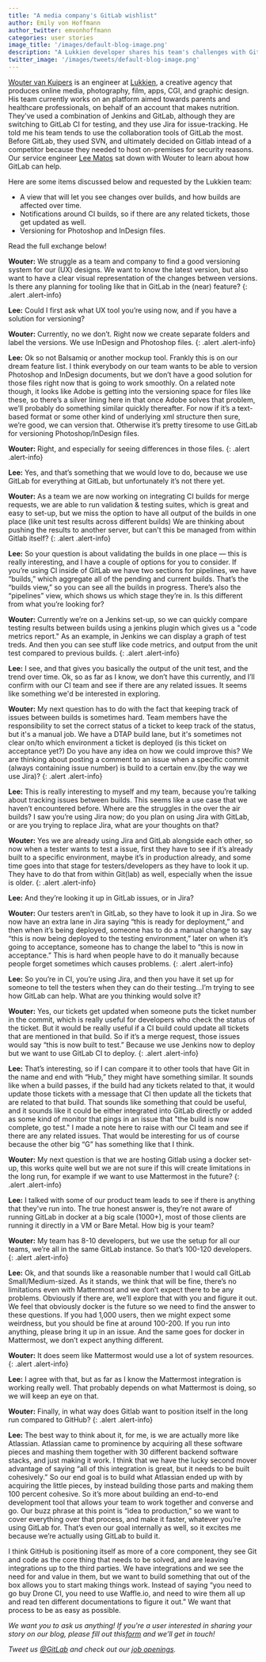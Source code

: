 ```yaml
---
title: "A media company's GitLab wishlist"
author: Emily von Hoffmann
author_twitter: emvonhoffmann
categories: user stories
image_title: '/images/default-blog-image.png'
description: "A Lukkien developer shares his team's challenges with Git and GitLab for their UX designs, and requests a few tweaks they'd find useful."
twitter_image: '/images/tweets/default-blog-image.png'
---
```

[Wouter van Kuipers](https://twitter.com/wvkuipers) is an engineer at [Lukkien](https://www.lukkien.com/en/), a creative agency that produces online media, photography, film, apps, CGI, and graphic design. His team currently works on an platform aimed towards parents and healthcare professionals, on behalf of an account that makes nutrition. They've used a combination of Jenkins and GitLab, although they are switching to GitLab CI for testing, and they use Jira for issue-tracking. He told me his team tends to use the collaboration tools of GitLab the most. Before GitLab, they used SVN, and ultimately decided on Gitlab intead of a competitor because they needed to host on-premises for security reasons. Our service engineer [Lee Matos](https://twitter.com/leematos) sat down with Wouter to learn about how GitLab can help.

Here are some items discussed below and requested by the Lukkien team:

* A view that will let you see changes over builds, and how builds are affected over time.  
* Notifications around CI builds, so if there are any related tickets, those get updated as well. 
* Versioning for Photoshop and InDesign files.

Read the full exchange below!

<!--more-->

**Wouter:** We struggle as a team and company to find a good versioning system for our (UX) designs. We want to know the latest version, but also want to have a clear visual representation of the changes between versions. Is there any planning for tooling like that in GitLab in the (near) feature?
{: .alert .alert-info}

**Lee:** Could I first ask what UX tool you’re using now, and if you have a solution for versioning?

**Wouter:** Currently, no we don’t. Right now we create separate folders and label the versions. We use InDesign and Photoshop files.
{: .alert .alert-info}

**Lee:** Ok so not Balsamiq or another mockup tool. Frankly this is on our dream feature list. I think everybody on our team wants to be able to version Photoshop and InDesign documents, but we don’t have a good solution for those files right now that is going to work smoothly.  On a related note though, it looks like Adobe is getting into the versioning space for files like these, so there’s a silver lining here in that once Adobe solves that problem, we’ll probably do something similar quickly thereafter. For now if it’s a text-based format or some other kind of underlying xml structure then sure, we’re good, we can version that. Otherwise it’s pretty tiresome to use GitLab for versioning Photoshop/InDesign files. 

**Wouter:** Right, and especially for seeing differences in those files.
{: .alert .alert-info}

**Lee:** Yes, and that’s something that we would love to do, because we use GitLab for everything at GitLab, but unfortunately it’s not there yet. 

**Wouter:** As a team we are now working on integrating CI builds for merge requests, we are able to run validation & testing suites, which is great and easy to set-up, but we miss the option to have all output of the builds in one place (like unit test results across different builds) We are thinking about pushing the results to another server, but can't this be managed from within Gitlab itself?
{: .alert .alert-info}

**Lee:** So your question is about validating the builds in one place — this is really interesting, and I have a couple of options for you to consider. If you’re using CI inside of GitLab we have two sections for pipelines, we have “builds,” which aggregate all of the pending and current builds. That’s the “builds view,” so you can see all the builds in progress. There’s also the “pipelines” view, which shows us which stage they’re in. Is this different from what you’re looking for? 

**Wouter:** Currently we’re on a Jenkins set-up, so we can quickly compare testing results between builds using a jenkins plugin which gives us a "code metrics report." As an example, in Jenkins we can display a graph of test treds. And then you can see stuff like code metrics, and output from the unit test compared to previous builds.
{: .alert .alert-info}

**Lee:**  I see, and that gives you basically the output of the unit test, and the trend over time. Ok, so as far as I know, we don’t have this currently, and I’ll confirm with our CI team and see if there are any related issues. It seems like something we'd be interested in exploring.

**Wouter:** My next question has to do with the fact that keeping track of issues between builds is sometimes hard. Team members have the responsibility to set the correct status of a ticket to keep track of the status, but it's a manual job. We have a DTAP build lane, but it's sometimes not clear on/to which environment a ticket is deployed (is this ticket on acceptance yet?) Do you have any idea on how we could improve this? We are thinking about posting a comment to an issue when a specific commit (always containing issue number) is build to a certain env.(by the way we use Jira)?
{: .alert .alert-info}

**Lee:** This is really interesting to myself and my team, because you’re talking about tracking issues between builds. This seems like a use case that we haven’t encountered before. Where are the struggles in the over the air builds? I saw you’re using Jira now; do you plan on using Jira with GitLab, or are you trying to replace Jira, what are your thoughts on that? 

**Wouter:** Yes we are already using Jira and GitLab alongside each other, so now when a tester wants to test a issue, first they have to see if it’s already built to a specific environment, maybe it’s in production already, and some time goes into that stage for testers/developers as they have to look it up. They have to do that from within Git(lab) as well, especially when the issue is older.
{: .alert .alert-info}

**Lee:** And they’re looking it up in GitLab issues, or in Jira? 

**Wouter:** Our testers aren’t in GitLab, so they have to look it up in Jira. So we now have an extra lane in Jira saying “this is ready for deployment,” and then when it’s being deployed, someone has to do a manual change to say “this is now being deployed to the testing environment,” later on when it’s going to acceptance, someone has to change the label to “this is now in acceptance.” This is hard when people have to do it manually because people forget sometimes which causes problems.
{: .alert .alert-info}

**Lee:** So you’re in CI, you’re using Jira, and then you have it set up for someone to tell the testers when they can do their testing...I’m trying to see how GitLab can help. What are you thinking would solve it? 

**Wouter:** Yes, our tickets get updated when someone puts the ticket number in the commit, which is really useful for developers who check the status of the ticket. But it would be really useful if a CI build could update all tickets that are mentioned in that build. So if it’s a merge request, those issues would say “this is now built to test.” Because we use Jenkins now to deploy but we want to use GitLab CI to deploy.
{: .alert .alert-info}

**Lee:** That’s interesting, so if I can compare it to other tools that have Git in the name and end with “Hub,” they might have something similar. It sounds like when a build passes, if the build had any tickets related to that, it would update those tickets with a message that CI then update all the tickets that are related to that build. That sounds like something that could be useful, and it sounds like it could be either integrated into GitLab directly or added as some kind of monitor that pings in an issue that "the build is now complete, go test." I made a note here to raise with our CI team and see if there are any related issues. That would be interesting for us of course because the other big “G” has something like that I think.  

**Wouter:** My next question is that we are hosting Gitlab using a docker set-up, this works quite well but we are not sure if this will create limitations in the long run, for example if we want to use Mattermost in the future?
{: .alert .alert-info}

**Lee:** I talked with some of our product team leads to see if there is anything that they've run into. The true honest answer is, they’re not aware of running GitLab in docker at a big scale (1000+), most of those clients are running it directly in a VM or Bare Metal. How big is your team?

**Wouter:** My team has 8-10 developers, but we use the setup for all our teams, we’re all in the same GitLab instance. So that’s 100-120 developers.
{: .alert .alert-info}

**Lee:** Ok, and that sounds like a reasonable number that I would call GitLab Small/Medium-sized. As it stands, we think that will be fine, there’s no limitations even with Mattermost and we don’t expect there to be any problems. Obviously if there are, we’ll explore that with you and figure it out. We feel that obviously docker is the future so we need to  find the answer to these questions. If you had 1,000 users, then we might expect some weirdness, but you should be fine at around 100-200. If you run into anything, please bring it up in an issue. And the same goes for docker in Mattermost, we don’t expect anything different. 

**Wouter:** It does seem like Mattermost would use a lot of system resources.
{: .alert .alert-info}

**Lee:** I agree with that, but as far as I know the Mattermost integration is working really well. That probably depends on what Mattermost is doing, so we will keep an eye on that. 

**Wouter:** Finally, in what way does Gitlab want to position itself in the long run compared to GitHub?
{: .alert .alert-info}

**Lee:** The best way to think about it, for me, is we are actually more like Atlassian. Atlassian came to prominence by acquiring all these software pieces and mashing them together with 30 different backend software stacks, and just making it work. I think that we have the lucky second mover advantage of saying “all of this integration is great, but it needs to be built cohesively.” So our end goal is to build what Atlassian ended up with by acquiring the little pieces, by instead building those parts and making them 100 percent cohesive. So it’s more about building an end-to-end development tool that allows your team to work together and converse and go. Our buzz phrase at this point is “idea to production,” so we want to cover everything over that process, and make it faster, whatever you’re using GitLab for. That’s even our goal internally as well, so it excites me because we’re actually using GitLab to build it. 

I think GitHub is positioning itself as more of a core component, they see Git and code as the core thing that needs to be solved, and are leaving integrations up to the third parties. We have integrations and we see the need for and value in them, but we want to build something that out of the box allows you to start making things work. Instead of saying “you need to go buy Drone CI, you need to use Waffle.io, and need to wire them all up and read ten different documentations to figure it out.” We want that process to be as easy as possible. 


_We want you to ask us anything! If you're a user interested in sharing your story on our blog, please fill out this[form]( https://docs.google.com/a/gitlab.com/forms/d/1K8ZTS1QvSSPos6mVh1ol8ZyagInYctX3fb9eglzeK70/edit)  and we’ll get in touch!_

_Tweet us [@GitLab](https://twitter.com/gitlab) and check out our [job openings](https://about.gitlab.com/jobs/)._
